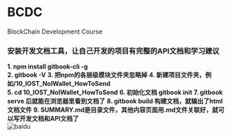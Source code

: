# BCDC
BlockChain Development Course  

### 安装开发文档工具，让自己开发的项目有完整的API文档和学习建议 
**1. npm install gitbook-cli -g**  
**2. gitbook -V**
**3. 把npm的各层级模块文件夹忽略掉**
**4. 新建项目文件夹，例如/10_IOST_NoIWallet_HowToSend**  
**5. cd 10_IOST_NoIWallet_HowToSend**
**6. 初始化文档 gitbook init**
**7. gitbook serve 后就能在浏览器里看到文档了**
**8. gitbook build 构建文档，就输出了html文档文件**
**9. SUMMARY.md是目录文件，其他内容页面用.md文件关联好，就可以写开发文档和API文档了**  
![baidu](http://www.baidu.com/img/bdlogo.gif "百度logo")  

